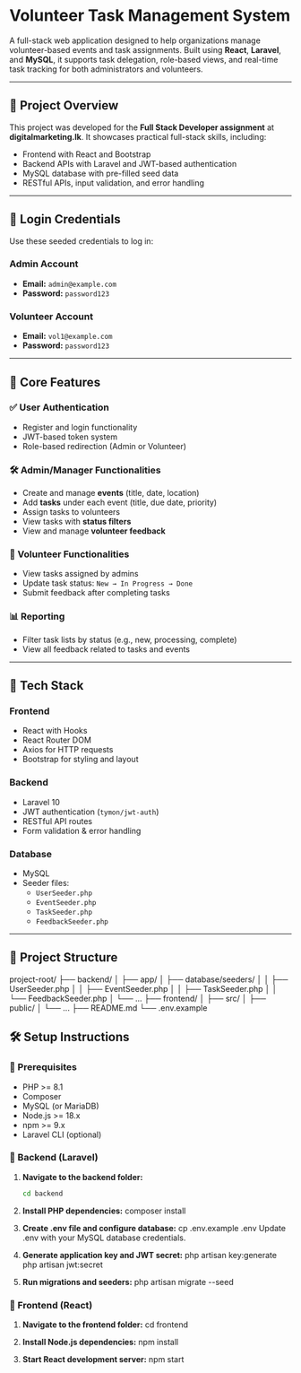 # Volunteer Task Management System

A full-stack web application designed to help organizations manage volunteer-based events and task assignments. Built using **React**, **Laravel**, and **MySQL**, it supports task delegation, role-based views, and real-time task tracking for both administrators and volunteers.

---

## 📝 Project Overview

This project was developed for the **Full Stack Developer assignment** at **digitalmarketing.lk**. It showcases practical full-stack skills, including:

- Frontend with React and Bootstrap
- Backend APIs with Laravel and JWT-based authentication
- MySQL database with pre-filled seed data
- RESTful APIs, input validation, and error handling

---

## 🔑 Login Credentials

Use these seeded credentials to log in:

### Admin Account

- **Email:** `admin@example.com`
- **Password:** `password123`

### Volunteer Account

- **Email:** `vol1@example.com`
- **Password:** `password123`

---

## 🎯 Core Features

### ✅ User Authentication

- Register and login functionality
- JWT-based token system
- Role-based redirection (Admin or Volunteer)

### 🛠 Admin/Manager Functionalities

- Create and manage **events** (title, date, location)
- Add **tasks** under each event (title, due date, priority)
- Assign tasks to volunteers
- View tasks with **status filters**
- View and manage **volunteer feedback**

### 🤝 Volunteer Functionalities

- View tasks assigned by admins
- Update task status: `New → In Progress → Done`
- Submit feedback after completing tasks

### 📊 Reporting

- Filter task lists by status (e.g., new, processing, complete)
- View all feedback related to tasks and events

---

## 🧰 Tech Stack

### Frontend

- React with Hooks
- React Router DOM
- Axios for HTTP requests
- Bootstrap for styling and layout

### Backend

- Laravel 10
- JWT authentication (`tymon/jwt-auth`)
- RESTful API routes
- Form validation & error handling

### Database

- MySQL
- Seeder files:
  - `UserSeeder.php`
  - `EventSeeder.php`
  - `TaskSeeder.php`
  - `FeedbackSeeder.php`

---

## 📂 Project Structure

project-root/
├── backend/
│ ├── app/
│ ├── database/seeders/
│ │ ├── UserSeeder.php
│ │ ├── EventSeeder.php
│ │ ├── TaskSeeder.php
│ │ └── FeedbackSeeder.php
│ └── ...
├── frontend/
│ ├── src/
│ ├── public/
│ └── ...
├── README.md
└── .env.example

## 🛠 Setup Instructions

### 🔧 Prerequisites

- PHP >= 8.1
- Composer
- MySQL (or MariaDB)
- Node.js >= 18.x
- npm >= 9.x
- Laravel CLI (optional)

### 🔧 Backend (Laravel)

1. **Navigate to the backend folder:**

   ```bash
   cd backend
   ```

2. **Install PHP dependencies:**
   composer install

3. **Create .env file and configure database:**
   cp .env.example .env
   Update .env with your MySQL database credentials.

4. **Generate application key and JWT secret:**
   php artisan key:generate
   php artisan jwt:secret

5. **Run migrations and seeders:**
   php artisan migrate --seed

### 🔧 Frontend (React)

1. **Navigate to the frontend folder:**
   cd frontend

2. **Install Node.js dependencies:**
   npm install

3. **Start React development server:**
   npm start
